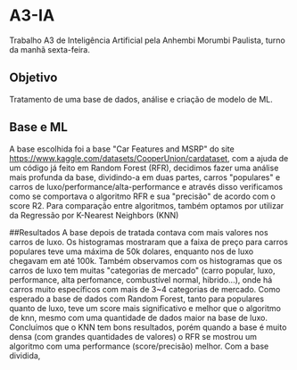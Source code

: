 # A3-IA
Trabalho A3 de Inteligência Artificial pela Anhembi Morumbi Paulista, turno da manhã sexta-feira.

## Objetivo
Tratamento de uma base de dados, análise e criação de modelo de ML.

## Base e ML
A base escolhida foi a base "Car Features and MSRP" do site https://www.kaggle.com/datasets/CooperUnion/cardataset, com a ajuda de um código já feito em Random Forest (RFR), decidimos fazer uma análise mais profunda da base, dividindo-a em duas partes, carros "populares" e carros de luxo/performance/alta-performance e através disso verificamos como se comportava o algoritmo RFR e sua "precisão" de acordo com o score R2. Para comparação entre algoritmos, também optamos por utilizar da Regressão por K-Nearest Neighbors (KNN)

##Resultados
A base depois de tratada contava com mais valores nos carros de luxo.
Os histogramas mostraram que a faixa de preço para carros populares teve uma máxima de 50k dolares, enquanto nos de luxo chegavam em até 100k.
Também observamos com os histogramas que os carros de luxo tem muitas "categorias de mercado" (carro popular, luxo, performance, alta perfomance, combustível normal, hibrido...), onde há carros muito específicos com mais de 3~4 categorias de mercado.
Como esperado a base de dados com Random Forest, tanto para populares quanto de luxo, teve um score mais significativo e melhor que o algoritmo de knn, mesmo com uma quantidade de dados maior na base de luxo.
Concluímos que o KNN tem bons resultados, porém quando a base é muito densa (com grandes quantidades de valores) o RFR se mostrou um algoritmo com uma performance (score/precisão) melhor. Com a base dividida, 
